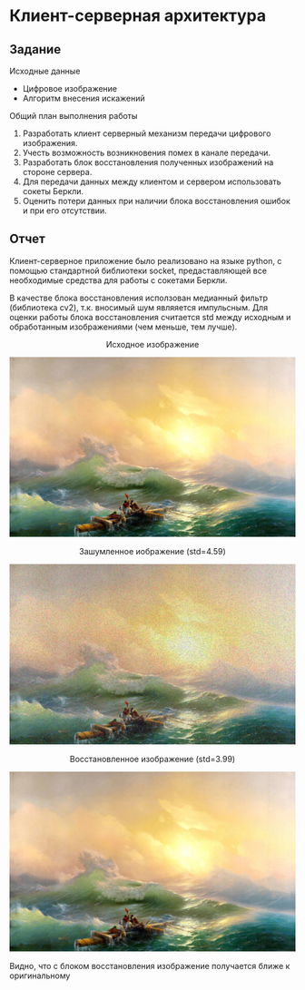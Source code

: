 # Клиент-серверная архитектура

## Задание
Исходные данные
* Цифровое изображение
* Алгоритм внесения искажений

Общий план выполнения работы
1. Разработать клиент серверный механизм передачи цифрового изображения.
2. Учесть возможность возникновения помех в канале передачи.
3. Разработать блок восстановления полученных изображений на стороне сервера.
4. Для передачи данных между клиентом и сервером использовать сокеты Беркли.
5. Оценить потери данных при наличии блока восстановления ошибок и при его 
отсутствии.

## Отчет

Клиент-серверное приложение было реализовано на языке python, с помощью стандартной библиотеки socket, предаставляющей все необходимые средства для работы с сокетами Беркли.

В качестве блока восстановления исползован медианный фильтр (библиотека cv2), т.к. вносимый шум являяется импульсным. Для оценки работы блока восстановления считается std между исходным и обработанным изображениями (чем меньше, тем лучше).

<p align="center">
   Исходное изображение

  ![](image.jpg)
</p>

<p align="center">
   Зашумленное иображение (std=4.59)

  ![](recieved_image.jpg)
</p>

<p align="center">
   Восстановленное изображение (std=3.99)

  ![](restored_image.jpg)
</p>

Видно, что с блоком восстановления изображение получается ближе к оригинальному